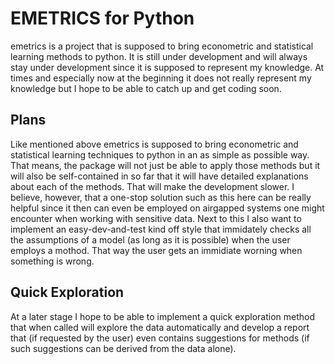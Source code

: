 # EMETRICS for Python

emetrics is a project that is supposed to bring econometric and statistical learning methods to python.
It is still under development and will always stay under development since it is supposed to represent my knowledge. At times and especially now at the beginning it does not really represent my knowledge but I hope to be able to catch up and get coding soon.

## Plans
Like mentioned above emetrics is supposed to bring econometric and statistical learning techniques to python in an as simple as possible way. That means, the package will not just be able to apply those methods but it will also be self-contained in so far that it will have detailed explanations about each of the methods. That will make the development slower. I believe, however, that a one-stop solution such as this here can be really helpful since it then can even be employed on airgapped systems one might encounter when working with sensitive data. Next to this I also want to implement an easy-dev-and-test kind off style that immidately checks all the assumptions of a model (as long as it is possible) when the user employs a mothod. That way the user gets an immidiate worning when something is wrong.

## Quick Exploration
At a later stage I hope to be able to implement a quick exploration method that when called will explore the data automatically and develop a report that (if requested by the user) even contains suggestions for methods (if such suggestions can be derived from the data alone). 
